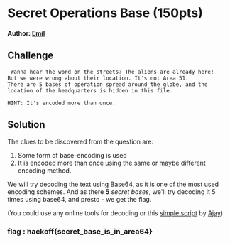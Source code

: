 # Secret Operations Base (150pts)
#### Author: [Emil](https://github.com/TheSkullCrushr)
## Challenge
`
Wanna hear the word on the streets? The aliens are already here!`  
`But we were wrong about their location. It's not Area 51.`  
`There are 5 bases of operation spread around the globe, and the location of the headquarters is hidden in this file.`  

`HINT: It's encoded more than once.
`
## Solution
The clues to be discovered from the question are:
  1. Some form of base-encoding is used
  2. It is encoded more than once using the same or maybe different encoding method.

We will try decoding the text using Base64, as it is one of the most used encoding schemes. And as there **5** *secret bases*, we'll try decoding it 5 times using base64, and presto - we get the flag.

(You could use any online tools for decoding or this [simple script](https://github.com/TheSkullCrushr/HackOff-CTF/raw/master/Secret_Operations_Base/getFlag.py) by [Ajay](https://github.com/ajaysram))

### flag : hackoff{secret_base_is_in_area64}
